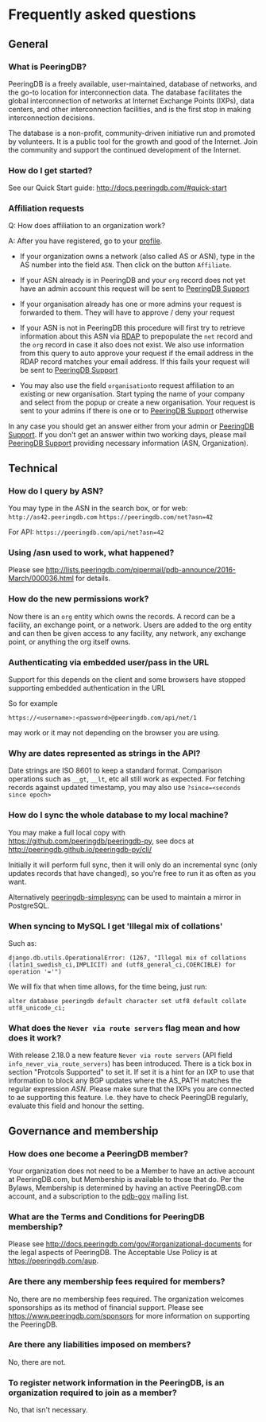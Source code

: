 
# Frequently asked questions

## General
### What is PeeringDB?

PeeringDB is a freely available, user-maintained, database of networks, and the go-to location for interconnection data. The database facilitates the global interconnection of networks at Internet Exchange Points (IXPs), data centers, and other interconnection facilities, and is the first stop in making interconnection decisions.

The database is a non-profit, community-driven initiative run and promoted by volunteers. It is a public tool for the growth and good of the Internet. Join the community and support the continued development of the Internet. 

### How do I get started?

See our Quick Start guide: <http://docs.peeringdb.com/#quick-start>

### Affiliation requests 

Q: How does affiliation to an organization work?

A: After you have registered, go to your [profile](https://peeringdb.com/profile).

* If your organization owns a network (also called AS or ASN), type in the AS number into the field `ASN`. Then click on the button `Affiliate`.

* If your ASN already is in PeeringDB and your `org` record does not yet have an admin account this request will be sent to [PeeringDB Support](mailto:support@peeringdb.com)

* If your organisation already has one or more admins your request is forwarded to them. They will have to approve / deny your request

* If your ASN is not in PeeringDB this procedure will first try to retrieve information about this ASN via [RDAP](https://about.rdap.org/) to prepopulate the `net` record and the `org` record in case it also does not exist. We also use information from this query to auto approve your request if the email address in the RDAP record matches your email address. If this fails your request will be sent to [PeeringDB Support](mailto:support@peeringdb.com)

* You may also use the field `organisation`to request affiliation to an existing or new organisation. Start typing the name of your company and select from the popup or create a new organisation. Your request is sent to your admins if there is one or to [PeeringDB Support](mailto:support@peeringdb.com) otherwise

In any case you should get an answer either from your admin or [PeeringDB Support](mailto:support@peeringdb.com). If you don't get an answer within two working days, please mail [PeeringDB Support](mailto:support@peeringdb.com) providing necessary information (ASN, Organization).


## Technical
### How do I query by ASN?

You may type in the ASN in the search box, or for web:
`http://as42.peeringdb.com`
`https://peeringdb.com/net?asn=42`

For API:
`https://peeringdb.com/api/net?asn=42`


### Using /asn used to work, what happened?

Please see <http://lists.peeringdb.com/pipermail/pdb-announce/2016-March/000036.html> for details.

### How do the new permissions work?

Now there is an `org` entity which owns the records.  A record can be a facility, an exchange point, or a network.  Users are added to the org entity and can then be given access to any facility, any network, any exchange point, or anything the org itself owns.

### Authenticating via embedded user/pass in the URL

Support for this depends on the client and some browsers have stopped supporting embedded
authentication in the URL

So for example 

    https://<username>:<password>@peeringdb.com/api/net/1 
    
may work or it may not depending on the browser you are using.

### Why are dates represented as strings in the API?
Date strings are ISO 8601 to keep a standard format. Comparison operations such as `__gt`, `__lt`, etc all still work as expected. For fetching records against updated timestamp, you may also use `?since=<seconds since epoch>`

### How do I sync the whole database to my local machine?
You may make a full local copy with <https://github.com/peeringdb/peeringdb-py>, see docs at <http://peeringdb.github.io/peeringdb-py/cli/>

Initially it will perform full sync, then it will only do an incremental sync (only updates records that have changed), so you're free to run it as often as you want.

Alternatively [peeringdb-simplesync](https://git.2e8.dk/peeringdb-simplesync/about/) can be used to maintain a mirror in PostgreSQL.

### When syncing to MySQL I get 'Illegal mix of collations'

Such as:

    django.db.utils.OperationalError: (1267, "Illegal mix of collations (latin1_swedish_ci,IMPLICIT) and (utf8_general_ci,COERCIBLE) for operation '='")

We will fix that when time allows, for the time being, just run:

    alter database peeringdb default character set utf8 default collate utf8_unicode_ci;
    
### What does the `Never via route servers` flag mean and how does it work?
With release 2.18.0 a new feature `Never via route servers` (API field `info_never_via_route_servers`) has been introduced. There is a tick box in section "Protcols Supported" to set it. If set it is a hint for an IXP to use that information to block any BGP updates where the AS_PATH matches the regular expression _ASN_. Please make sure that the IXPs you are connected to ae supporting this feature. I.e. they have to check PeeringDB regularly, evaluate this field and honour the setting.

## Governance and membership
### How does one become a PeeringDB member?

Your organization does not need to be a Member to have an active account at PeeringDB.com, but Membership is available to those that do. Per the Bylaws, Membership is determined by having an active PeeringDB.com account, and a subscription to the [pdb-gov](http://lists.peeringdb.com/cgi-bin/mailman/listinfo/pdb-gov) mailing list.

### What are the Terms and Conditions for PeeringDB membership?

Please see <http://docs.peeringdb.com/gov/#organizational-documents> for the legal aspects of PeeringDB. The Acceptable Use Policy is at <https://peeringdb.com/aup>.

### Are there any membership fees required for members?

No, there are no membership fees required. The organization welcomes sponsorships as its method of financial support. Please see <https://www.peeringdb.com/sponsors> for more information on supporting the PeeringDB.

### Are there any liabilities imposed on members?

No, there are not.

### To register network information in the PeeringDB, is an organization required to join as a member?

No, that isn't necessary. 

